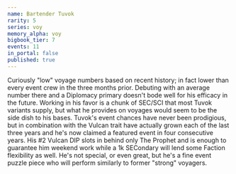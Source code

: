 ```yaml
---
name: Bartender Tuvok
rarity: 5
series: voy
memory_alpha: voy
bigbook_tier: 7
events: 11
in_portal: false
published: true
---
```


Curiously "low" voyage numbers based on recent history; in fact lower than every event crew in the three months prior. Debuting with an average number there and a Diplomacy primary doesn't bode well for his efficacy in the future. Working in his favor is a chunk of SEC/SCI that most Tuvok variants supply, but what he provides on voyages would seem to be the side dish to his bases. Tuvok's event chances have never been prodigious, but in combination with the Vulcan trait have actually grown each of the last three years and he's now claimed a featured event in four consecutive years. His #2 Vulcan DIP slots in behind only The Prophet and is enough to guarantee him weekend work while a 1k SECondary will lend some Faction flexibility as well. He's not special, or even great, but he's a fine event puzzle piece who will perform similarly to former "strong" voyagers.

